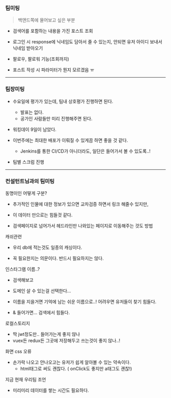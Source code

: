 ### 팀미팅

> 백앤드쪽에 물어보고 싶은 부분

- 검색어를 포함하는 내용을 가진 포스트 조회

- 로그인 시 response에 닉네임도 담아서 줄 수 있는지, 안되면 유저 아이디 보내서 닉네임 받아오기

- 팔로우, 팔로워 기능(조회까지)

- 포스트 작성 시 파라미터가 뭔지 모르겠음 ㅠ



---

### 팀장미팅

- 수요일에 평가가 있는데, 팀내 상호평가 진행하면 된다.
  - 발표는 없다.
  - 공가인 사람들만 미리 진행해주면 된다. 
- 워킹데이 9일이 남았다. 
- 이번주에는 최대한 배포가 이뤄질 수 있게끔 하면 좋을 것 같다.
  - Jenkins를 통한 CI/CD가 아니더라도, 일단은 들어가서 볼 수 있도록..! 

- 팀별 스크럼 진행

---

### 컨설턴트님과의 팀미팅

동명이인 어떻게 구분?

- 추가적인 인물에 대한 정보가 있으면 교차검증 하면서 링크 해줄수 있지만,
- 이 데이터 만으로는 힘들것 같다. 

- 검색페이지로 넘어가서 헤드라인만 나와있는 페이지로 이동해주는 것도 방법



캐쉬관련

- 우리 db에 적는것도 일종의 캐싱이다. 

- 꼭 필요한지는 의문이다. 반드시 필요하지는 않다. 

  

인스타그램 이름..?

- 검색해보고
- 도메인 살 수 있는걸 선택한다... 

- 이름을 지을거면 기억에 남는 쉬운 이름으로..! 어려우면 유저들이 찾기 힘들다. 

- & 들어가면... 검색에서 힘들다.



로컬스토리지

- 딱 jwt정도만.. 들어가는게 좋지 않나 
- vuex든 redux든 그곳에 저장해두고 쓰는것이 좋지 않나..!



화면 css 오류

- 손가락 나오고 안나오고는 유저가 쉽게 알아볼 수 있는 약속이다. 
  - html태그로 써도 괜찮다. ( onClick도 좋지만 a태그도 괜찮!) 



지금 현재 우리팀 조언

- 미리미리 데이터를 쌓는 시간도 필요하다. 







